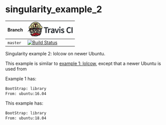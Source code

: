# singularity_example_2

Branch|[![Travis CI logo](pics/TravisCI.png)](https://travis-ci.org)
---|---
`master`|[![Build Status](https://travis-ci.org/richelbilderbeek/singularity_example_2.svg?branch=master)](https://travis-ci.org/richelbilderbeek/singularity_example_2)

Singularity example 2: lolcow on newer Ubuntu.

This example is similar to [example 1: lolcow](https://github.com/richelbilderbeek/singularity_example_1),
except that a newer Ubuntu is used from 

Example 1 has:

```
BootStrap: library
From: ubuntu:16.04
```

This example has:

```
BootStrap: library
From: ubuntu:18.04
```